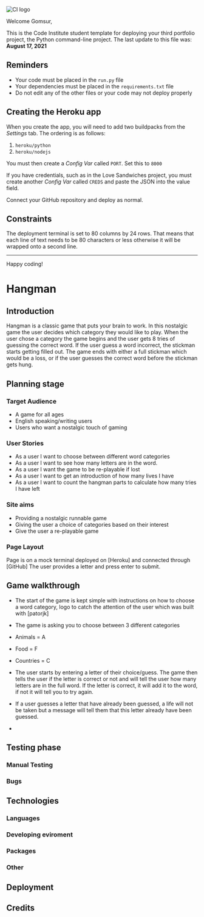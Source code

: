 ![CI logo](https://codeinstitute.s3.amazonaws.com/fullstack/ci_logo_small.png)

Welcome Gomsur,

This is the Code Institute student template for deploying your third portfolio project, the Python command-line project. The last update to this file was: **August 17, 2021**

## Reminders

* Your code must be placed in the `run.py` file
* Your dependencies must be placed in the `requirements.txt` file
* Do not edit any of the other files or your code may not deploy properly

## Creating the Heroku app

When you create the app, you will need to add two buildpacks from the _Settings_ tab. The ordering is as follows:

1. `heroku/python`
2. `heroku/nodejs`

You must then create a _Config Var_ called `PORT`. Set this to `8000`

If you have credentials, such as in the Love Sandwiches project, you must create another _Config Var_ called `CREDS` and paste the JSON into the value field.

Connect your GitHub repository and deploy as normal.

## Constraints

The deployment terminal is set to 80 columns by 24 rows. That means that each line of text needs to be 80 characters or less otherwise it will be wrapped onto a second line.

-----
Happy coding!


# Hangman

## Introduction
Hangman is a classic game that puts your brain to work.
In this nostalgic game the user decides which category they would like to play.
When the user chose a category the game begins and the user gets 8 tries of guessing the correct word.
If the user guess a word incorrect, the stickman starts getting filled out.
The game ends with either a full stickman which would be a loss, or if the user guesses the correct word before the stickman gets hung.

## Planning stage
### Target Audience
- A game for all ages
- English speaking/writing users
- Users who want a nostalgic touch of gaming

### User Stories
- As a user I want to choose between different word categories
- As a user I want to see how many letters are in the word.
- As a user I want the game to be re-playable if lost
- As a user I want to get an introduction of how many lives I have
- As a user I want to count the hangman parts to calculate how many tries I have left

### Site aims
- Providing a nostalgic runnable game
- Giving the user a choice of categories based on their interest
- Give the user a re-playable game

### Page Layout
Page is on a mock terminal deployed on [Heroku] and connected through [GitHub]
The user provides a letter and press enter to submit.

## Game walkthrough
- The start of the game is kept simple with instructions on how to choose a word category, logo to catch the attention of the user which was built with [patorjk]

- The game is asking you to choose between 3 different categories
- Animals = A
- Food = F
- Countries = C

- The user starts by entering a letter of their choice/guess.
The game then tells the user if the letter is correct or not and will tell the user how many letters are in the full word.
If the letter is correct, it will add it to the word, if not it will tell you to try again.

- If a user guesses a letter that have already been guessed, a life will not be taken but a message will tell them that this letter already have been guessed.

-

## Testing phase


### Manual Testing

### Bugs

## Technologies
### Languages

### Developing eviroment

### Packages 

### Other

## Deployment

## Credits

